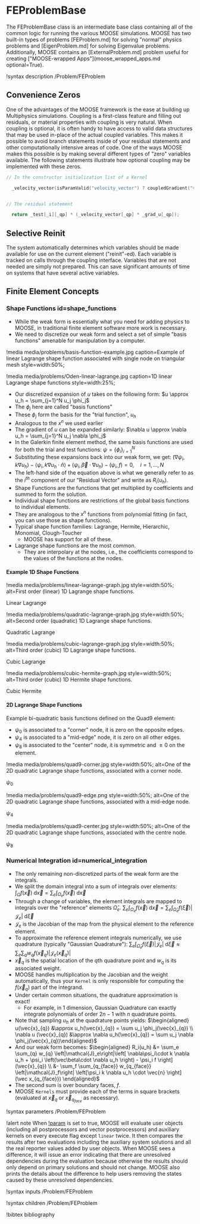 # FEProblemBase

The FEProblemBase class is an intermediate base class containing all of the common
logic for running the various MOOSE simulations. MOOSE has two built-in types of
problems [FEProblem.md] for solving "normal" physics problems and [EigenProblem.md]
for solving Eigenvalue problems. Additionally, MOOSE contains an [ExternalProblem.md]
problem useful for creating ["MOOSE-wrapped Apps"](moose_wrapped_apps.md optional=True).

!syntax description /Problem/FEProblem

## Convenience Zeros

One of the advantages of the MOOSE framework is the ease at building up Multiphysics
simulations. Coupling is a first-class feature and filling out residuals, or
material properties with coupling is very natural. When coupling is optional, it
is often handy to have access to valid data structures that may be used in-place
of the actual coupled variables. This makes it possible to avoid branch statements
inside of your residual statements and other computationally intensive areas of
code. One of the ways MOOSE makes this possible is by making several different
types of "zero" variables available. The following statements illustrate how
optional coupling may be implemented with these zeros.

```cpp
// In the constructor initialization list of a Kernel

  _velocity_vector(isParamValid("velocity_vector") ? coupledGradient("velocity_vector") : _grad_zero)


// The residual statement

  return _test[_i][_qp] * (_velocity_vector[_qp] * _grad_u[_qp]);
```

## Selective Reinit

The system automatically determines which variables should be made available for use on the
current element ("reinit"-ed). Each variable is tracked on calls through the coupling interface.
Variables that are not needed are simply not prepared. This can save significant amounts
of time on systems that have several active variables.

## Finite Element Concepts

### Shape Functions id=shape_functions

- While the weak form is essentially what you need for adding physics to MOOSE, in traditional finite element software more work is necessary.
- We need to discretize our weak form and select a set of simple "basis functions" amenable for manipulation by a computer.

!media media/problems/basis-function-example.jpg
       caption=Example of linear Lagrange shape function associated with single
       node on triangular mesh
       style=width:50%;

!media media/problems/Oden-linear-lagrange.jpg
       caption=1D linear Lagrange shape functions
       style=width:25%;

- Our discretized expansion of $u$ takes on the following form:
  $u \approx u_h = \sum_{j=1}^N u_j \phi_j$
- The $\phi_j$ here are called "basis functions"
- These $\phi_j$ form the basis for the "trial function", $u_h$
- Analogous to the $x^n$ we used earlier
- The gradient of $u$ can be expanded similarly:
   $\nabla u \approx \nabla u_h = \sum_{j=1}^N u_j \nabla \phi_j$
- In the Galerkin finite element method, the same basis functions are used for both the trial and test functions:
    $\psi = \{\phi_i\}_{i=1}^N$
- Substituting these expansions back into our weak form, we get:
    $\left(\nabla\psi_i, k\nabla u_h \right) - \langle\psi_i, k\nabla u_h\cdot \hat{n} \rangle +
       \left(\psi_i, \vec{\beta} \cdot \nabla u_h\right) - \left(\psi_i, f\right) = 0, \quad i=1,\ldots,N$
- The left-hand side of the equation above is what we generally refer to as the $i^{th}$ component of our "Residual Vector" and write as $R_i(u_h)$.
- Shape Functions are the functions that get multiplied by coefficients and summed to form the solution.
- Individual shape functions are restrictions of the global basis functions to individual elements.
- They are analogous to the $x^n$ functions from polynomial fitting (in fact, you can use those as shape functions).
- Typical shape function families: Lagrange, Hermite, Hierarchic, Monomial, Clough-Toucher
    - MOOSE has support for all of these.
- Lagrange shape functions are the most common.
    -  They are interpolary at the nodes, i.e., the coefficients correspond to the values of the functions at the nodes.

#### Example 1D Shape Functions

!media media/problems/linear-lagrange-graph.jpg
       style=width:50%;
       alt=First order (linear) 1D Lagrange shape functions.

Linear Lagrange

!media media/problems/quadratic-lagrange-graph.jpg
       style=width:50%;
       alt=Second order (quadratic) 1D Lagrange shape functions.

Quadratic Lagrange

!media media/problems/cubic-lagrange-graph.jpg
       style=width:50%;
       alt=Third order (cubic) 1D Lagrange shape functions.

Cubic Lagrange

!media media/problems/cubic-hermite-graph.jpg
       style=width:50%;
       alt=Third order (cubic) 1D Hermite shape functions.

Cubic Hermite

#### 2D Lagrange Shape Functions

Example bi-quadratic basis functions defined on the Quad9 element:

- $\psi_0$ is associated to a "corner" node, it is zero on the opposite edges.
- $\psi_4$ is associated to a "mid-edge" node, it is zero on all other edges.
- $\psi_8$ is associated to the "center" node, it is symmetric and $\geq 0$ on the element.

!media media/problems/quad9-corner.jpg
       style=width:50%;
       alt=One of the 2D quadratic Lagrange shape functions, associated with a corner node.

$\psi_0$

!media media/problems/quad9-edge.png
       style=width:50%;
       alt=One of the 2D quadratic Lagrange shape functions, associated with a mid-edge node.

$\psi_4$

!media media/problems/quad9-center.jpg
       style=width:50%;
       alt=One of the 2D quadratic Lagrange shape functions, associated with the centre node.

$\psi_8$

### Numerical Integration id=numerical_integration

- The only remaining non-discretized parts of the weak form are the integrals.
- We split the domain integral into a sum of integrals over elements:
  $\int_{\Omega} f(\vec{x}) \;\text{d}\vec{x} = \sum_e \int_{\Omega_e} f(\vec{x}) \;\text{d}\vec{x}$
- Through a change of variables, the element integrals are mapped to integrals over the "reference" elements $\hat{\Omega}_e$.
  $\sum_e \int_{\Omega_e} f(\vec{x}) \;\text{d}\vec{x} =
        \sum_e \int_{\hat{\Omega}_e} f(\vec{\xi}) \left|\mathcal{J}_e\right| \;\text{d}\vec{\xi}$
- $\mathcal{J}_e$ is the Jacobian of the map from the physical element to the reference element.
- To approximate the reference element integrals numerically, we use quadrature (typically "Gaussian Quadrature"):
  $\sum_e \int_{\hat{\Omega}_e} f(\vec{\xi}) \left|\mathcal{J}_e\right| \;\text{d}\vec{\xi} \approx
        \sum_e \sum_{q} w_{q} f( \vec{x}_{q}) \left|\mathcal{J}_e(\vec{x}_{q})\right|$
- $\vec{x}_{q}$ is the spatial location of the $q$th quadrature point and $w_{q}$ is its associated weight.
- MOOSE handles multiplication by the Jacobian and the weight automatically, thus your `Kernel` is only responsible for computing the $f(\vec{x}_{q})$ part of the integrand.
- Under certain common situations, the quadrature approximation is exact!
    - For example, in 1 dimension, Gaussian Quadrature can exactly integrate polynomials of order $2n-1$ with $n$ quadrature points.
- Note that sampling $u_h$ at the quadrature points yields:
   $\begin{aligned}
    u(\vec{x}_{q}) &\approx u_h(\vec{x}_{q}) = \sum u_j \phi_j(\vec{x}_{q}) \\
    \nabla u (\vec{x}_{q}) &\approx \nabla u_h(\vec{x}_{q}) = \sum u_j \nabla \phi_j(\vec{x}_{q})\end{aligned}$
- And our weak form becomes:
  $\begin{aligned}
  R_i(u_h) &= \sum_e \sum_{q} w_{q} \left|\mathcal{J}_e\right|\left[ \nabla\psi_i\cdot k \nabla u_h + \psi_i \left(\vec\beta\cdot \nabla u_h \right) - \psi_i f \right](\vec{x}_{q}) \\
  &- \sum_f \sum_{q_{face}} w_{q_{face}} \left|\mathcal{J}_f\right| \left[\psi_i k \nabla u_h \cdot \vec{n} \right](\vec x_{q_{face}})
  \end{aligned}$
- The second sum is over boundary faces, $f$.
- MOOSE `Kernels` must provide each of the terms in square brackets (evaluated at $\vec{x}_{q}$ or $\vec x_{q_{face}}$ as necessary).


!syntax parameters /Problem/FEProblem

!alert note
When [!param](/Problem/FEProblem/check_uo_aux_state) is set to true, MOOSE will evaluate user objects
(including all postprocessors and vector postprocessors) and auxiliary kernels on every execute flag except `linear`
twice. It then compares the results after two evaluations including the auxiliary system solutions and all the real reporter values added by user objects.
When MOOSE sees a difference, it will issue an error indicating that there are unresolved dependencies
during the evaluation because otherwise the results should only depend on primary solutions and should not change.
MOOSE also prints the details about the difference to help users removing the states caused by these unresolved dependencies.

!syntax inputs /Problem/FEProblem

!syntax children /Problem/FEProblem

!bibtex bibliography
